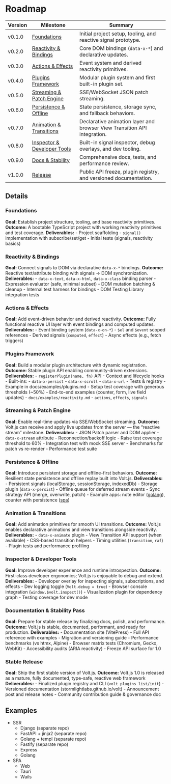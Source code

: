 # Roadmap

| Version | Milestone                                                  | Summary                                                                  |
| ------- | ---------------------------------------------------------- | ------------------------------------------------------------------------ |
| v0.1.0  | [Foundations](#foundations)                                | Initial project setup, tooling, and reactive signal prototype.           |
| v0.2.0  | [Reactivity & Bindings](#reactivity--bindings)             | Core DOM bindings (`data-x-*`) and declarative updates.                  |
| v0.3.0  | [Actions & Effects](#actions--effects)                     | Event system and derived reactivity primitives.                          |
| v0.4.0  | [Plugins Framework](#plugins-framework)                    | Modular plugin system and first built-in plugin set.                     |
| v0.5.0  | [Streaming & Patch Engine](#streaming--patch-engine)       | SSE/WebSocket JSON patch streaming.                                      |
| v0.6.0  | [Persistence & Offline](#persistence--offline)             | State persistence, storage sync, and fallback behaviors.                 |
| v0.7.0  | [Animation & Transitions](#animation--transitions)         | Declarative animation layer and browser View Transition API integration. |
| v0.8.0  | [Inspector & Developer Tools](#inspector--developer-tools) | Built-in signal inspector, debug overlays, and dev tooling.              |
| v0.9.0  | [Docs & Stability](#documentation--stability-pass)         | Comprehensive docs, tests, and performance review.                       |
| v1.0.0  | [Release](#stable-release)                                 | Public API freeze, plugin registry, and versioned documentation.         |

## Details

### Foundations

**Goal:** Establish project structure, tooling, and base reactivity primitives.
**Outcome:** A bootable TypeScript project with working reactivity primitives and test coverage.
**Deliverables:**
    - Project scaffolding
    - `signal()` implementation with subscribe/set/get
    - Initial tests (signals, reactivity basics)

### Reactivity & Bindings

**Goal:** Connect signals to DOM via declarative `data-x-*` bindings.
**Outcome:** Reactive text/attribute binding with signals → DOM synchronization.
**Deliverables:**
    - `data-x-text`, `data-x-html`, `data-x-class` binding parser
    - Expression evaluator (safe, minimal subset)
    - DOM mutation batching & cleanup
    - Internal test harness for bindings
    - DOM Testing Library integration tests

### Actions & Effects

**Goal:** Add event-driven behavior and derived reactivity.
**Outcome:** Fully functional reactive UI layer with event bindings and computed updates.
**Deliverables:**
    - Event binding system (`data-x-on-*`)
    - `$el` and `$event` scoped references
    - Derived signals (`computed`, `effect`)
    - Async effects (e.g., fetch triggers)

### Plugins Framework

**Goal:** Build a modular plugin architecture with dynamic registration.
**Outcome:** Stable plugin API enabling community-driven extensions.
**Deliverables:**
    - `registerPlugin(name, fn)` API
    - Context and lifecycle hooks
    - Built-ins:
        - `data-x-persist`
        - `data-x-scroll`
        - `data-x-url`
    - Tests & registry
    - Example in docs/examples/plugins.md
    - Setup test coverage with generous thresholds (~50%)
    - End-to-end examples (counter, form, live field updates)
        - `docs/examples/reactivity.md`
            - `actions`, `effects`, `signals`

### Streaming & Patch Engine

**Goal:** Enable real-time updates via SSE/WebSocket streaming.
**Outcome:** Volt.js can receive and apply live updates from the server — the “reactive stream” milestone.
**Deliverables:**
    - JSON Patch parser and DOM applier
    - `data-x-stream` attribute
    - Reconnection/backoff logic
    - Raise test coverage threshold to 60%
    - Integration test with mock SSE server
    - Benchmarks for patch vs re-render
    - Performance test suite

### Persistence & Offline

**Goal:** Introduce persistent storage and offline-first behaviors.
**Outcome:** Resilient state persistence and offline replay built into Volt.js.
**Deliverables:**
    - Persistent signals (localStorage, sessionStorage, indexedDb)
    - Storage plugin (`data-x-persist`)
    - Offline queue for deferred stream events
    - Sync strategy API (merge, overwrite, patch)
    - Example apps: note editor ([golang](#examples)), counter with persistence ([spa](#examples))

### Animation & Transitions

**Goal:** Add animation primitives for smooth UI transitions.
**Outcome:** Volt.js enables declarative animations and view transitions alongside reactivity.
**Deliverables:**
    - `data-x-animate` plugin
    - View Transition API support (when available)
    - CSS-based transition helpers
    - Timing utilities (`transition`, `raf`)
    - Plugin tests and performance profiling

### Inspector & Developer Tools

**Goal:** Improve developer experience and runtime introspection.
**Outcome:** First-class developer ergonomics; Volt.js is enjoyable to debug and extend.
**Deliverables:**
    - Developer overlay for inspecting signals, subscriptions, and effects
    - Dev logging toggle (`Volt.debug = true`)
    - Browser console integration (`window.$volt.inspect()`)
    - Visualization plugin for dependency graph
    - Testing coverage for dev mode

### Documentation & Stability Pass

**Goal:** Prepare for stable release by finalizing docs, polish, and performance.
**Outcome:** Volt.js is stable, documented, performant, and ready for production.
**Deliverables:**
    - Documentation site (VitePress)
    - Full API reference with examples
    - Migration and versioning guide
    - Performance benchmarks (vs htmx, Alpine)
    - Browser matrix tests (Chromium, Gecko, WebKit)
    - Accessibility audits (ARIA reactivity)
    - Freeze API surface for 1.0

### Stable Release

**Goal:** Ship the first stable version of Volt.js.
**Outcome:** Volt.js 1.0 is released as a mature, fully documented, type-safe, reactive web framework
**Deliverables:**
    - Finalized plugin registry and CLI (`volt plugins list/init`)
    - Versioned documentation (stormlightlabs.github.io/volt)
    - Announcement post and release notes
    - Community contribution guide & governance doc

## Examples

- SSR
    - Django (separate repo)
    - FastAPI + jinja2 (separate repo)
    - Golang + templ (separate repo)
    - Fastify (separate repo)
    - Express
    - Golang
- SPA
    - Web
    - Tauri
    - Wails
